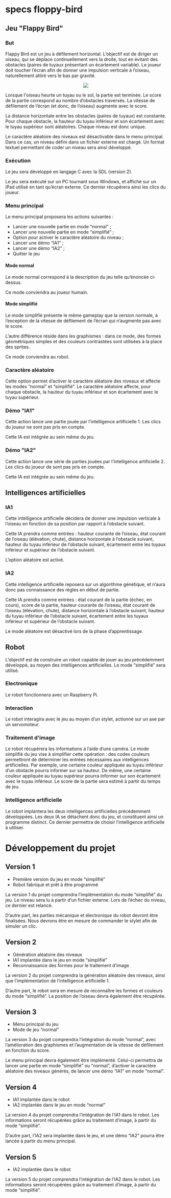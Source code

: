 # specs floppy-bird

## Jeu "Flappy Bird"


### But

Flappy Bird est un jeu à défilement horizontal. L’objectif est de diriger un oiseau, qui se déplace continuellement vers la droite, tout en évitant des obstacles (paires de tuyaux présentant un écartement variable). Le joueur doit toucher l’écran afin de donner une impulsion verticale à l’oiseau, naturellement attiré vers le bas par gravité.


<center><img src="flappy.jpg"></center>


Lorsque l'oiseau heurte un tuyau ou le sol, la partie est terminée. Le score de la partie correspond au nombre d’obstacles traversés. La vitesse de défilement de l’écran (et donc, de l’oiseau) augmente avec le score.

La distance horizontale entre les obstacles (paires de tuyaux) est constante. Pour chaque obstacle, la hauteur du tuyau inférieur et son écartement avec le tuyau supérieur sont aléatoires. Chaque niveau est donc unique.

Le caractère aléatoire des niveaux est désactivable dans le menu principal. Dans ce cas, un niveau défini dans un fichier externe est chargé. Un format textuel permettant de coder un niveau sera ainsi développé.


### Exécution

Le jeu sera développé en langage C avec la SDL (version 2).

Le jeu sera exécuté sur un PC tournant sous Windows, et affiché sur un iPad utilisé en tant qu’écran externe. Ce dernier récupérera ainsi les clics du joueur.


### Menu principal

Le menu principal proposera les actions suivantes :
* Lancer une nouvelle partie en mode “normal” ;
* Lancer une nouvelle partie en mode “simplifié” ;
* Option pour activer le caractère aléatoire du niveau ;
* Lancer une démo “IA1” ;
* Lancer une démo “IA2” ;
* Quitter le jeu


#### Mode normal

Le mode normal correspond à la description du jeu telle qu’énoncée ci-dessus.

Ce mode conviendra au joueur humain.


#### Mode simplifié

Le mode simplifié présente le même gameplay que la version normale, à l’exception de la vitesse de défilement de l’écran qui n’augmente pas avec le score.

L’autre différence réside dans les graphismes : dans ce mode, des formes géométriques simples et des couleurs contrastées sont utilisées à la place des sprites.

Ce mode conviendra au robot.


### Caractère aléatoire

Cette option permet d’activer le caractère aléatoire des niveaux et affecte les modes “normal” et “simplifié”. Le caractère aléatoire affecte, pour chaque obstacle, la hauteur du tuyau inférieur et son écartement avec le tuyau supérieur.


### Démo "IA1"

Cette action lance une partie jouée par l’intelligence artificielle 1. Les clics du joueur ne sont pas pris en compte.

Cette IA est intégrée au sein même du jeu.


### Démo "IA2"

Cette action lance une série de parties jouées par l’intelligence artificielle 2. Les clics du joueur de sont pas pris en compte.

Cette IA est intégrée au sein même du jeu.


## Intelligences artificielles

### IA1

Cette intelligence artificielle décidera de donner une impulsion verticale à l’oiseau en fonction de sa position par rapport à l’obstacle suivant.

Cette IA prendra comme entrées : hauteur courante de l’oiseau, état courant de l’oiseau (élévation, chute), distance horizontale à l’obstacle suivant, hauteur du tuyau inférieur de l’obstacle suivant, écartement entre les tuyaux inférieur et supérieur de l’obstacle suivant.

L’option aléatoire est activé.


### IA2

Cette intelligence artificielle reposera sur un algorithme génétique, et n’aura donc pas connaissance des règles en début de partie.

Cette IA prendra comme entrées : état courant de la partie (échec, en cours), score de la partie, hauteur courante de l’oiseau, état courant de l’oiseau (élévation, chute), distance horizontale à l’obstacle suivant, hauteur du tuyau inférieur de l’obstacle suivant, écartement entre les tuyaux inférieur et supérieur de l’obstacle suivant.

Le mode aléatoire est désactivé lors de la phase d’apprentissage.

## Robot

L’objectif est de construire un robot capable de jouer au jeu précédemment développé, au moyen des intelligences artificielles. Le mode “simplifié” sera utilisé.

### Electronique

Le robot fonctionnera avec un Raspberry Pi.

### Interaction

Le robot interagira avec le jeu au moyen d’un stylet, actionné sur un axe par un servomoteur.


### Traitement d'image

Le robot récupérera les informations à l’aide d’une caméra. Le mode simplifié du jeu vise à simplifier cette opération : des codes couleurs permettront de déterminer les entrées nécessaires aux intelligences artificielles. Par exemple, une certaine couleur appliquée au tuyau inférieur d’un obstacle pourra informer sur sa hauteur. De même, une certaine couleur appliquée au tuyau supérieur pourra informer sur son écartement avec le tuyau inférieur. Le score de la partie sera estimé à partir du temps de jeu.


### Intelligence artificielle

Le robot implantera les deux intelligences artificielles précédemment développées. Les deux IA se détachent donc du jeu, et constituent ainsi un programme distinct. Ce dernier permettra de choisir l’intelligence artificielle à utiliser.

# Développement du projet

## Version 1

* Première version du jeu en mode “simplifié”
* Robot fabriqué et prêt à être programmé

La version 1 du projet comprendra l’implémentation du mode “simplifié” du jeu. Le niveau sera lu à partir d’un fichier externe. Lors de l’échec du niveau, ce dernier est relancé.

D’autre part, les parties mécanique et électronique du robot devront être finalisées. Nous devrons être en mesure de commander le stylet afin de simuler un clic.

## Version 2

* Génération aléatoire des niveaux
* IA1 implantée dans le jeu en mode “simplifié”
* Reconnaissance des formes pour le traitement d’image

La version 2 du projet comprendra la génération aléatoire des niveaux, ainsi que l’implémentation de l’intelligence artificielle 1.

D’autre part, le robot sera en mesure de reconnaître les formes et couleurs du mode “simplifié”. La position de l’oiseau devra également être récupérée.


## Version 3

* Menu principal du jeu
* Mode de jeu “normal”

La version 3 du projet comprendra l’intégration du mode “normal”, avec l’amélioration des graphismes et l’augmentation de la vitesse de défilement en fonction du score.

Le menu principal devra également être implémenté. Celui-ci permettra de lancer une partie en mode “simplifié” ou “normal”, d’activer le caractère aléatoire des niveaux générés, de lancer une démo “IA1” en mode “normal”.


## Version 4

* IA1 implantée dans le robot
* IA2 implantée dans le jeu en mode “normal”

La version 4 du projet comprendra l’intégration de l’IA1 dans le robot. Les informations seront récupérées grâce au traitement d’image, à partir du mode “simplifié”.

D’autre part, l’IA2 sera implantée dans le jeu, et une démo “IA2” pourra être lancée à partir du menu principal.


## Version 5

* IA2 implantée dans le robot

La version 5 du projet comprendra l’intégration de l’IA2 dans le robot. Les informations seront récupérées grâce au traitement d’image, à partir du mode “simplifié”.
